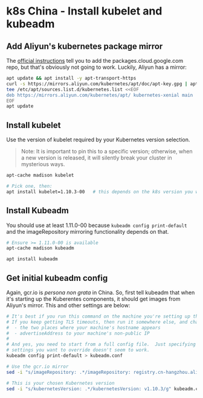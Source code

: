 # k8s China - Install kubelet and kubeadm

## Add Aliyun's kubernetes package mirror

The [official instructions](https://kubernetes.io/docs/tasks/tools/install-kubeadm) tell you to add the packages.cloud.google.com repo, but that's obviously not going to work. Luckily, Aliyun has a mirror:

```bash
apt update && apt install -y apt-transport-https
curl -s https://mirrors.aliyun.com/kubernetes/apt/doc/apt-key.gpg | apt-key add -
tee /etc/apt/sources.list.d/kubernetes.list <<EOF
deb https://mirrors.aliyun.com/kubernetes/apt/ kubernetes-xenial main
EOF
apt update
```

## Install kubelet

Use the version of kubelet required by your Kubernetes version selection.

> Note: It is important to pin this to a specific version; otherwise, when a new version is released, it will silently break your cluster in mysterious ways.

```bash
apt-cache madison kubelet

# Pick one, then:
apt install kubelet=1.10.3-00   # this depends on the k8s version you want to install
```


## Install Kubeadm

You should use at least 1.11.0-00 because `kubeadm config print-default` and the imageRepository mirroring functionality depends on that.

```bash
# Ensure >= 1.11.0-00 is available
apt-cache madison kubeadm

apt install kubeadm
```


## Get initial kubeadm config

Again, gcr.io is _persona non grata_ in China. So, first tell kubeadm that when it's starting up the Kuberentes components, it should get images from Aliyun's mirror. This and other settings are below:

```bash
# It's best if you run this command on the machine you're setting up the cluster on.
# If you keep getting TLS timeouts, then run it somewhere else, and change:
#  - the two places where your machine's hostname appears
#  - advertiseAddress to your machine's non-public IP
#
# And yes, you need to start from a full config file.  Just specifying the
# settings you want to override doesn't seem to work.
kubeadm config print-default > kubeadm.conf

# Use the gcr.io mirror
sed -i "s/imageRepository: .*/imageRepository: registry.cn-hangzhou.aliyuncs.com\/google_containers/g" kubeadm.conf

# This is your chosen Kubernetes version
sed -i "s/kubernetesVersion: .*/kubernetesVersion: v1.10.3/g" kubeadm.conf
```
